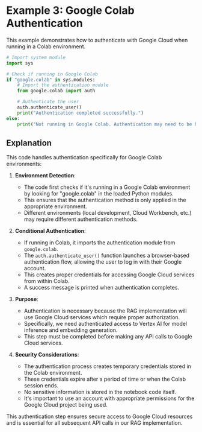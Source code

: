 # Example 3: Google Colab Authentication

This example demonstrates how to authenticate with Google Cloud when running in a Colab environment.

```python
# Import system module
import sys

# Check if running in Google Colab
if "google.colab" in sys.modules:
    # Import the authentication module
    from google.colab import auth

    # Authenticate the user
    auth.authenticate_user()
    print("Authentication completed successfully.")
else:
    print("Not running in Google Colab. Authentication may need to be handled differently.")
```

## Explanation

This code handles authentication specifically for Google Colab environments:

1. **Environment Detection**:

   - The code first checks if it's running in a Google Colab environment by looking for "google.colab" in the loaded Python modules.
   - This ensures that the authentication method is only applied in the appropriate environment.
   - Different environments (local development, Cloud Workbench, etc.) may require different authentication methods.

2. **Conditional Authentication**:

   - If running in Colab, it imports the authentication module from `google.colab`.
   - The `auth.authenticate_user()` function launches a browser-based authentication flow, allowing the user to log in with their Google account.
   - This creates proper credentials for accessing Google Cloud services from within Colab.
   - A success message is printed when authentication completes.

3. **Purpose**:

   - Authentication is necessary because the RAG implementation will use Google Cloud services which require proper authorization.
   - Specifically, we need authenticated access to Vertex AI for model inference and embedding generation.
   - This step must be completed before making any API calls to Google Cloud services.

4. **Security Considerations**:
   - The authentication process creates temporary credentials stored in the Colab environment.
   - These credentials expire after a period of time or when the Colab session ends.
   - No sensitive information is stored in the notebook code itself.
   - It's important to use an account with appropriate permissions for the Google Cloud project being used.

This authentication step ensures secure access to Google Cloud resources and is essential for all subsequent API calls in our RAG implementation.
